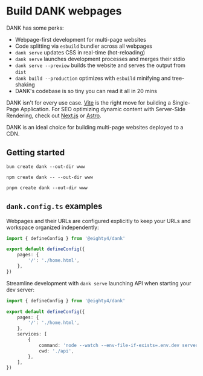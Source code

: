 # Build DANK webpages

DANK has some perks:

- Webpage-first development for multi-page websites
- Code splitting via `esbuild` bundler across all webpages
- `dank serve` updates CSS in real-time (hot-reloading)
- `dank serve` launches development processes and merges their stdio
- `dank serve --preview` builds the website and serves the output from `dist`
- `dank build --production` optimizes with `esbuild` minifying and tree-shaking
- DANK's codebase is so tiny you can read it all in 20 mins

DANK isn't for every use case.
[Vite](https://vite.dev) is the right move for building a Single-Page Application.
For SEO optimizing dynamic content with Server-Side Rendering,
check out [Next.js](https://nextjs.org) or [Astro](https://astro.build).

DANK is an ideal choice for building multi-page websites deployed to a CDN.

## Getting started

```shell
bun create dank --out-dir www

npm create dank -- --out-dir www

pnpm create dank --out-dir www
```

## `dank.config.ts` examples

Webpages and their URLs are configured explicitly to keep your URLs
and workspace organized independently:

```typescript
import { defineConfig } from '@eighty4/dank'

export default defineConfig({
    pages: {
        '/': './home.html',
    },
})
```

Streamline development with `dank serve` launching API when starting your dev server:

```typescript
import { defineConfig } from '@eighty4/dank'

export default defineConfig({
    pages: {
        '/': './home.html',
    },
    services: [
        {
            command: 'node --watch --env-file-if-exists=.env.dev server.ts',
            cwd: './api',
        },
    ],
})
```
